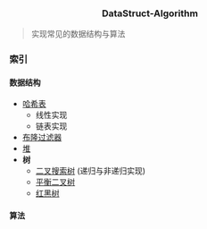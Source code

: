 ### <center> DataStruct-Algorithm 

> 实现常见的数据结构与算法


### 索引

#### 数据结构
-   [哈希表](./DataStruct/Hash%20Table/)
    -   线性实现
    -   链表实现
-   [布隆过滤器](./DataStruct/Bloom%20Filter/bloom-filter.cpp)
-   [堆](./DataStruct/Haep/heap.cpp)
-   **树**
    -   [二叉搜索树](./DataStruct/Tree/Binary%20Search%20Tree/bst_recursion.cpp) (递归与非递归实现)
    -   [平衡二叉树](./DataStruct/Tree/AVL/AVL.cpp)
    -   [红黑树](./DataStruct/Tree/Red%20Black%20Tree/R_B_Tree.cpp)


#### 算法
